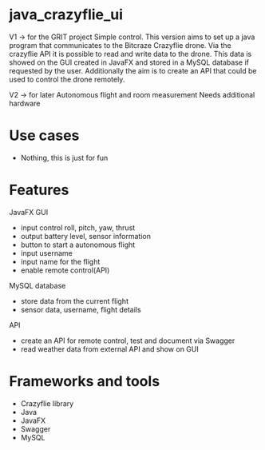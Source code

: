 # java_crazyflie_ui

V1 -> for the GRIT project
Simple control.
This version aims to set up a java program that communicates to the Bitcraze Crazyflie drone.
Via the crazyflie API it is possible to read and write data to the drone.
This data is showed on the GUI created in JavaFX and stored in a MySQL database if requested by the user.
Additionally the aim is to create an API that could be used to control the drone remotely.

V2 -> for later
Autonomous flight and room measurement
Needs additional hardware

# Use cases
- Nothing, this is just for fun

# Features
JavaFX GUI
- input control roll, pitch, yaw, thrust
- output battery level, sensor information
- button to start a autonomous flight
- input username
- input name for the flight
- enable remote control(API)

MySQL database
- store data from the current flight
- sensor data, username, flight details

API
- create an API for remote control, test and document via Swagger
- read weather data from external API and show on GUI

# Frameworks and tools
- Crazyflie library
- Java
- JavaFX
- Swagger
- MySQL
